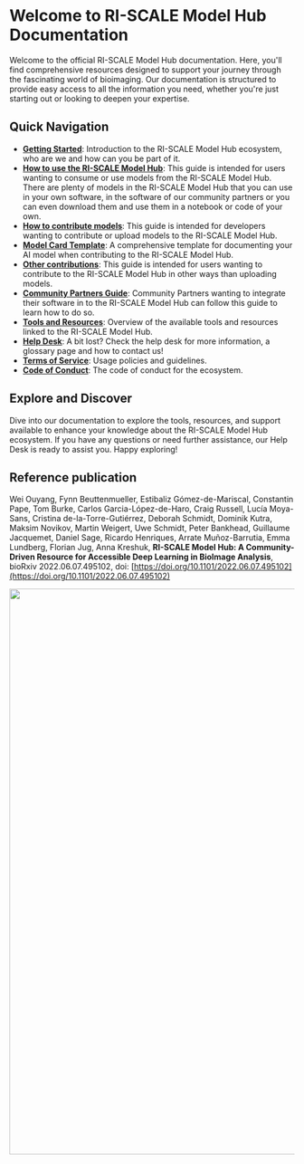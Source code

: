 # Welcome to RI-SCALE Model Hub Documentation

Welcome to the official RI-SCALE Model Hub documentation. Here, you'll find comprehensive resources designed to support your journey through the fascinating world of bioimaging. Our documentation is structured to provide easy access to all the information you need, whether you're just starting out or looking to deepen your expertise.

## Quick Navigation

- **[Getting Started](./getting_started/README.md)**: Introduction to the RI-SCALE Model Hub ecosystem, who are we and how can you be part of it.
- **[How to use the RI-SCALE Model Hub](./guides/user-guide.md)**: This guide is intended for users wanting to consume or use models from the RI-SCALE Model Hub. There are plenty of models in the RI-SCALE Model Hub that you can use in your own software, in the software of our community partners or you can even download them and use them in a notebook or code of your own.
- **[How to contribute models](./guides/developers-guide.md)**: This guide is intended for developers wanting to contribute or upload models to the RI-SCALE Model Hub.
- **[Model Card Template](./model-card-template.md)**: A comprehensive template for documenting your AI model when contributing to the RI-SCALE Model Hub.
- **[Other contributions](./guides/other-contributions-guide.md)**: This guide is intended for users wanting to contribute to the RI-SCALE Model Hub in other ways than uploading models.
- **[Community Partners Guide](./guides/community-partners-guide.md)**: Community Partners wanting to integrate their software in to the RI-SCALE Model Hub can follow this guide to learn how to do so.
- **[Tools and Resources](./tools_and_resources/README.md)**: Overview of the available tools and resources linked to the RI-SCALE Model Hub.
- **[Help Desk](./help_desk/README.md)**: A bit lost? Check the help desk for more information, a glossary page and how to contact us!
- **[Terms of Service](./terms_of_service.md)**: Usage policies and guidelines.
- **[Code of Conduct](./CODE_OF_CONDUCT.md)**: The code of conduct for the ecosystem.

## Explore and Discover

Dive into our documentation to explore the tools, resources, and support available to enhance your knowledge about the RI-SCALE Model Hub ecosystem. If you have any questions or need further assistance, our Help Desk is ready to assist you. Happy exploring!

## Reference publication
Wei Ouyang, Fynn Beuttenmueller, Estibaliz Gómez-de-Mariscal, Constantin Pape, Tom Burke, Carlos Garcia-López-de-Haro, Craig Russell, Lucía Moya-Sans, Cristina de-la-Torre-Gutiérrez, Deborah Schmidt, Dominik Kutra, Maksim Novikov, Martin Weigert, Uwe Schmidt, Peter Bankhead, Guillaume Jacquemet, Daniel Sage, Ricardo Henriques, Arrate Muñoz-Barrutia, Emma Lundberg, Florian Jug, Anna Kreshuk, **RI-SCALE Model Hub: A Community-Driven Resource for Accessible Deep Learning in BioImage Analysis**, bioRxiv 2022.06.07.495102, doi: [https://doi.org/10.1101/2022.06.07.495102](https://doi.org/10.1101/2022.06.07.495102)

<img src="./bioimage-io-paper-figure-1.png" align="center" width="1000"/>

